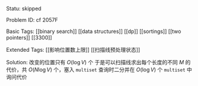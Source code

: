 Statu: skipped

Problem ID: cf 2057F

Basic Tags:  [[binary search]] [[data structures]] [[dp]] [[sortings]] [[two pointers]] [[3300]]

Extended Tags: [[影响位置数上限]] [[扫描线预处理状态]]

Solution:
	改变的位置只有 $O(\log V)$ 个
	于是可以扫描线求出每个长度的不同 $M$ 的代价，共 $O(N \log V)$ 个，塞入 `multiset`
	查询时二分并在 $O(\log V)$ 个 `multiset` 中询问代价


